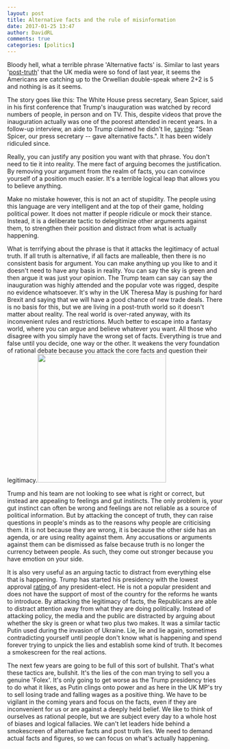 ```yaml
---  
layout: post  
title: Alternative facts and the rule of misinformation  
date: 2017-01-25 13:47  
author: DavidRL  
comments: true  
categories: [politics]  
---  
```

Bloody hell, what a terrible phrase 'Alternative facts' is. Similar to last years '<a href="http://davidralphlewis.co.uk/politics/2016-the-year-the-internet-took-over/">post-truth</a>' that the UK media were so fond of last year, it seems the Americans are catching up to the Orwellian double-speak where 2+2 is 5 and nothing is as it seems.  
<!--more-->  

The story goes like this: The White House press secretary, Sean Spicer, said in his first conference that Trump's inauguration was watched by record numbers of people, in person and on TV. This, despite videos that prove the inauguration actually was one of the poorest attended in recent years. In a follow-up interview, an aide to Trump claimed he didn't lie, <a href="http://edition.cnn.com/2017/01/22/politics/kellyanne-conway-alternative-facts/">saying</a>: "Sean Spicer, our press secretary -- gave alternative facts.". It has been widely ridiculed since.  

Really, you can justify any position you want with that phrase. You don't need to tie it into reality. The mere fact of arguing becomes the justification. By removing your argument from the realm of facts, you can convince yourself of a position much easier. It's a terrible logical leap that allows you to believe anything.  

Make no mistake however, this is not an act of stupidity. The people using this language are very intelligent and at the top of their game, holding political power. It does not matter if people ridicule or mock their stance. Instead, it is a deliberate tactic to delegitimize other arguments against them, to strengthen their position and distract from what is actually happening.  

What is terrifying about the phrase is that it attacks the legitimacy of actual truth. If all truth is alternative, if all facts are malleable, then there is no consistent basis for argument. You can make anything up you like to and it doesn't need to have any basis in reality. You can say the sky is green and then argue it was just your opinion. The Trump team can say can say the inauguration was highly attended and the popular vote was rigged, despite no evidence whatsoever. It's why in the UK Theresa May is pushing for hard Brexit and saying that we will have a good chance of new trade deals. There is no basis for this, but we are living in a post-truth world so it doesn't matter about reality. The real world is over-rated anyway, with its inconvenient rules and restrictions. Much better to escape into a fantasy world, where you can argue and believe whatever you want. All those who disagree with you simply have the wrong set of facts.  Everything is true and false until you decide, one way or the other. It weakens the very foundation of rational debate because you attack the core facts and question their legitimacy.<img src="http://davidralphlewis.co.uk/wp-content/uploads/2017/01/Alternative-facts0A0Apoetry-amwriting-newspaperblackout-newspaperpoem-blackoutpoetry-blackoutpoem-blackoutcommunity-makeblackoutpoetry-erasurepoetry-artfromart-writersofig-poetsofig-300x300.jpg" alt="" width="300" height="300" class="alignright size-medium wp-image-969" />  

Trump and his team are not looking to see what is right or correct, but instead are appealing to feelings and gut instincts. The only problem is, your gut instinct can often be wrong and feelings are not reliable as a source of political information. But by attacking the concept of truth, they can raise questions in people's minds as to the reasons why people are criticising them. It is not because they are wrong, it is because the other side has an agenda, or are using reality against them. Any accusations or arguments against them can be dismissed as false because truth is no longer the currency between people. As such, they come out stronger because you have emotion on your side.  

It is also very useful as an arguing tactic to distract from everything else that is happening. Trump has started his presidency with the lowest approval <a href="http://www.telegraph.co.uk/news/2017/01/12/donald-trumps-approval-rating-lowest-president-elect-two-decades/">rating </a>of any president-elect. He is not a popular president and does not have the support of most of the country for the reforms he wants to introduce. By attacking the legitimacy of facts, the Republicans are able to distract attention away from what they are doing politically. Instead of attacking policy, the media and the public are distracted by arguing about whether the sky is green or what two plus two makes. It was a similar tactic Putin used during the invasion of Ukraine. Lie, lie and lie again, sometimes contradicting yourself until people don't know what is happening and spend forever trying to unpick the lies and establish some kind of truth. It becomes a smokescreen for the real actions.  

The next few years are going to be full of this sort of bullshit. That's what these tactics are, bullshit. It's the lies of the con man trying to sell you a genuine 'Folex'. It's only going to get worse as the Trump presidency tries to do what it likes, as Putin clings onto power and as here in the UK MP's try to sell losing trade and falling wages as a positive thing. We have to be vigilant in the coming years and focus on the facts, even if they are inconvenient for us or are against a deeply held belief. We like to think of ourselves as rational people, but we are subject every day to a whole host of biases and logical fallacies. We can't let leaders hide behind a smokescreen of alternative facts and post truth lies. We need to demand actual facts and figures, so we can focus on what's actually happening.  
